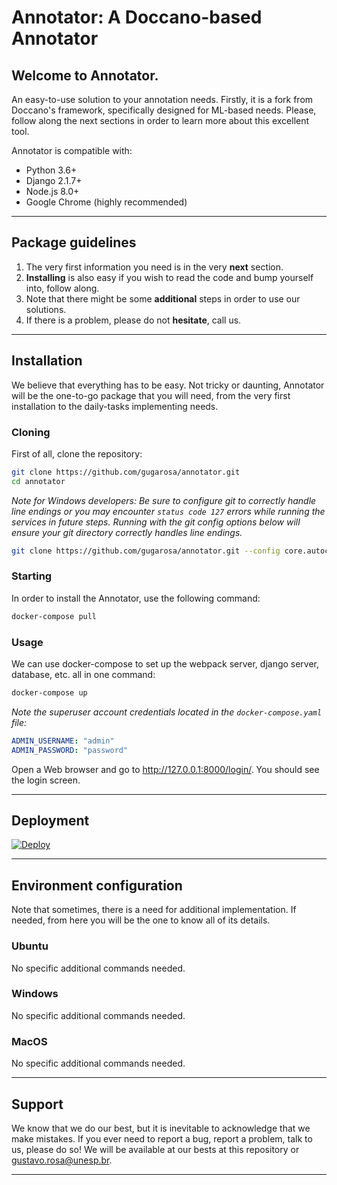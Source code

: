 # Annotator: A Doccano-based Annotator

## Welcome to Annotator.

An easy-to-use solution to your annotation needs. Firstly, it is a fork from Doccano's framework, specifically designed for ML-based needs. Please, follow along the next sections in order to learn more about this excellent tool.

Annotator is compatible with:
- Python 3.6+
- Django 2.1.7+
- Node.js 8.0+
- Google Chrome (highly recommended)

---

## Package guidelines

1. The very first information you need is in the very **next** section.
2. **Installing** is also easy if you wish to read the code and bump yourself into, follow along.
3. Note that there might be some **additional** steps in order to use our solutions.
4. If there is a problem, please do not **hesitate**, call us.

---

## Installation

We believe that everything has to be easy. Not tricky or daunting, Annotator will be the one-to-go package that you will need, from the very first installation to the daily-tasks implementing needs.

### Cloning

First of all, clone the repository:

```bash
git clone https://github.com/gugarosa/annotator.git
cd annotator
```

_Note for Windows developers: Be sure to configure git to correctly handle line endings or you may encounter `status code 127` errors while running the services in future steps. Running with the git config options below will ensure your git directory correctly handles line endings._

```bash
git clone https://github.com/gugarosa/annotator.git --config core.autocrlf=input
```

### Starting

In order to install the Annotator, use the following command:

```bash
docker-compose pull
```

### Usage

We can use docker-compose to set up the webpack server, django server, database, etc. all in one command:

```bash
docker-compose up
```

_Note the superuser account credentials located in the `docker-compose.yaml` file:_
```yml
ADMIN_USERNAME: "admin"
ADMIN_PASSWORD: "password"
```

Open a Web browser and go to <http://127.0.0.1:8000/login/>. You should see the login screen.

---

## Deployment

[![Deploy](https://www.herokucdn.com/deploy/button.svg)](https://heroku.com/deploy?template=https://github.com/gugarosa/annotator)

---

## Environment configuration

Note that sometimes, there is a need for additional implementation. If needed, from here you will be the one to know all of its details.

### Ubuntu

No specific additional commands needed.

### Windows

No specific additional commands needed.

### MacOS

No specific additional commands needed.

---

## Support

We know that we do our best, but it is inevitable to acknowledge that we make mistakes. If you ever need to report a bug, report a problem, talk to us, please do so! We will be available at our bests at this repository or gustavo.rosa@unesp.br.

---
